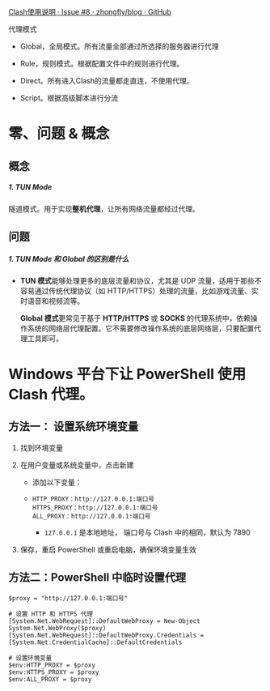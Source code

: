 [Clash使用说明 · Issue #8 · zhongfly/blog · GitHub](https://github.com/zhongfly/blog/issues/8)

代理模式

- Global，全局模式。所有流量全部通过所选择的服务器进行代理

- Rule，规则模式。根据配置文件中的规则进行代理。

- Direct。所有进入Clash的流量都走直连，不使用代理。

- Script。根据高级脚本进行分流





# 零、问题 & 概念

## 概念

##### 1. TUN Mode

隧道模式。用于实现**整机代理**，让所有网络流量都经过代理。

## 问题

##### 1. TUN Mode 和 Global 的区别是什么

- **TUN 模式**能够处理更多的底层流量和协议，尤其是 UDP 流量，适用于那些不容易通过传统代理协议（如 HTTP/HTTPS）处理的流量，比如游戏流量、实时语音和视频流等。

  **Global 模式**更常见于基于 **HTTP/HTTPS** 或 **SOCKS** 的代理系统中，依赖操作系统的网络层代理配置。它不需要修改操作系统的底层网络层，只要配置代理工具即可。






# Windows 平台下让 PowerShell 使用 Clash 代理。



## 方法一： 设置系统环境变量

1. 找到环境变量

2. 在用户变量或系统变量中，点击新建

   - 添加以下变量：

   - ```
     HTTP_PROXY：http://127.0.0.1:端口号
     HTTPS_PROXY：http://127.0.0.1:端口号
     ALL_PROXY：http://127.0.0.1:端口号
     ```

     - `127.0.0.1` 是本地地址， 端口号与 Clash 中的相同，默认为 7890

3. 保存，重启 PowerShell 或重启电脑，确保环境变量生效

## 方法二：PowerShell 中临时设置代理

```
$proxy = "http://127.0.0.1:端口号"

# 设置 HTTP 和 HTTPS 代理
[System.Net.WebRequest]::DefaultWebProxy = New-Object System.Net.WebProxy($proxy)
[System.Net.WebRequest]::DefaultWebProxy.Credentials = [System.Net.CredentialCache]::DefaultCredentials

# 设置环境变量
$env:HTTP_PROXY = $proxy
$env:HTTPS_PROXY = $proxy
$env:ALL_PROXY = $proxy
```





# 
